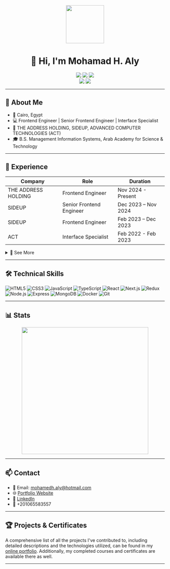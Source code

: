<div align="center">
  <img src="https://media.giphy.com/media/26ufnwz3wDUli7GU0/giphy.gif" width="120" />
  
# 👋 Hi, I'm Mohamad H. Aly

  <img src="https://img.shields.io/badge/Frontend%20Engineer-Next.js%20%7C%20React%20%7C%20TypeScript-blue" />
  <img src="https://img.shields.io/badge/Location-Cairo,%20Egypt-orange" />
  <img src="https://img.shields.io/badge/Contact-mohamedh.aly@hotmail.com-green" />
  <br/>
  <a href="https://mmansurii.github.io/portfolio/"><img src="https://img.shields.io/badge/Portfolio-Visit-blueviolet?logo=Firefox" /></a>
  <a href="https://www.linkedin.com/in/your-linkedin-profile"><img src="https://img.shields.io/badge/LinkedIn-Connect-blue?logo=LinkedIn" /></a>
</div>

---

## 🚀 About Me

- 📍 Cairo, Egypt
- 💻 Frontend Engineer | Senior Frontend Engineer | Interface Specialist
- 🏢 THE ADDRESS HOLDING, SIDEUP, ADVANCED COMPUTER TECHNOLOGIES (ACT)
- 🎓 B.S. Management Information Systems, Arab Academy for Science & Technology

---

## 💼 Experience

| Company             | Role                     | Duration            |
| ------------------- | ------------------------ | ------------------- |
| THE ADDRESS HOLDING | Frontend Engineer        | Nov 2024 - Present  |
| SIDEUP              | Senior Frontend Engineer | Dec 2023 – Nov 2024 |
| SIDEUP              | Frontend Engineer        | Feb 2023 – Dec 2023 |
| ACT                 | Interface Specialist     | Feb 2022 - Feb 2023 |

<details>
  <summary>🔎 See More</summary>

- **THE ADDRESS HOLDING**
  - Built CRMs/HRMs with Next.js, focusing on performance and scalability.
  - Led property listing e-commerce site (85%+ code authored).
  - SEO: SSR & dynamic routing for organic visibility.
  - Collaborated with designers & backend for seamless UI/UX.

- **SIDEUP**
  - Mentored engineers, led dashboard direction, optimized workflows.
  - Built B2C shipping dashboard (React, TypeScript, Bootstrap).
  - Ensured robust code quality and system reliability.

- **ACT**
  - Integrated hotel digital subsystems (Door Lock, IPTV, POS) with PMS.
  - Coordinated Oracle Opera Web Services for 480+ IHG hotels globally.

</details>

---

## 🛠️ Technical Skills

![HTML5](https://img.shields.io/badge/HTML5-E34F26?logo=html5&logoColor=white)
![CSS3](https://img.shields.io/badge/CSS3-1572B6?logo=css3&logoColor=white)
![JavaScript](https://img.shields.io/badge/JavaScript-F7DF1E?logo=javascript&logoColor=black)
![TypeScript](https://img.shields.io/badge/TypeScript-3178C6?logo=typescript&logoColor=white)
![React](https://img.shields.io/badge/React-61DAFB?logo=react&logoColor=black)
![Next.js](https://img.shields.io/badge/Next.js-000?logo=nextdotjs&logoColor=white)
![Redux](https://img.shields.io/badge/Redux-764ABC?logo=redux&logoColor=white)
![Node.js](https://img.shields.io/badge/Node.js-339933?logo=nodedotjs&logoColor=white)
![Express](https://img.shields.io/badge/Express-000?logo=express&logoColor=white)
![MongoDB](https://img.shields.io/badge/MongoDB-47A248?logo=mongodb&logoColor=white)
![Docker](https://img.shields.io/badge/Docker-2496ED?logo=docker&logoColor=white)
![Git](https://img.shields.io/badge/Git-F05032?logo=git&logoColor=white)

---

## 📊 Stats

<p align="center">
  <img src="https://github-readme-streak-stats.herokuapp.com/?user=mmansurii&theme=radical" width="400" />
</p>

---

## 📫 Contact

- 📧 Email: <mohamedh.aly@hotmail.com>
- 🌐 [Portfolio Website](https://mmansurii.github.io/portfolio/)
- 💼 [LinkedIn](https://www.linkedin.com/in/mohamed-h-aly/)
- 📱 +201065583557

---

## 🏆 Projects & Certificates

A comprehensive list of all the projects I've contributed to, including detailed descriptions and the technologies utilized, can be found in my [online portfolio](https://mmansurii.github.io/portfolio/). Additionally, my completed courses and certificates are available there as well.

---

<!--
Feel free to connect or reach out for collaboration, mentorship, or just to say hi!
-->
